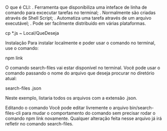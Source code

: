 O que é CLI:
. Ferramenta que disponibiliza uma inteface de linha de comando para excecutar tarefas no terminal;
. Normalmente são criadas através de Shell Script;
. Automatiza uma tarefa através de um arquivo executável;
. Pode ser facilmente distribuído em várias plataformas.

cp *.js ~ Local/QueDeseja

Instalação
Para instalar localmente e poder usar o comando no terminal, use o comando:

npm link

O comando search-files vai estar disponível no terminal. Você pode usar o comando passando o nome do arquivo que deseja procurar no diretório atual:

search-files .json

Neste exemplo, listaria todos os arquivos com a extensão .json.

Editando o comando
Você pode editar livremente o arquivo bin/search-files-cli para mudar o comportamento do comando sem precisar rodar o comando npm link novamente. Qualquer alteração feita nesse arquivo já irá refletir no comando search-files.